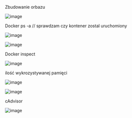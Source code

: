 Zbudowanie orbazu

![image](https://github.com/szymer1414/TechCmur_8.2/assets/86317225/bf7fcb22-4e9b-4f8c-865d-389f0c5580d1)


Docker ps -a // sprawdzam czy kontener zostal uruchomiony

![image](https://github.com/szymer1414/TechCmur_8.2/assets/86317225/581a49a9-d12b-42a0-b697-1a9f65858747)

![image](https://github.com/szymer1414/TechCmur_8.2/assets/86317225/555ba711-0a6e-4a05-b3ed-2f1974e5d64e)

Docker inspect

![image](https://github.com/szymer1414/TechCmur_8.2/assets/86317225/dc0e26c1-6139-4ea1-a954-0db363502453)


ilość wykrozystywanej pamięci

![image](https://github.com/szymer1414/TechCmur_8.2/assets/86317225/5824d577-e88b-46c4-812a-4c4818665ae5)


![image](https://github.com/szymer1414/TechCmur_8.2/assets/86317225/d7a34f3d-1cfc-4e71-afe7-f6a9dce0c13a)


cAdvisor

![image](https://github.com/szymer1414/TechCmur_8.2/assets/86317225/875dbeaa-854a-42f2-9b5c-71248decc2db)
